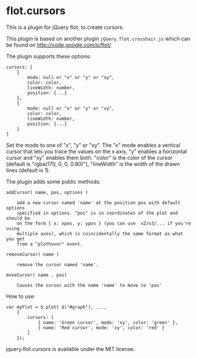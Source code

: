 flot.cursors
============

This is a plugin for jQuery flot, to create cursors.

This plugin is based on another plugin `jQuery.flot.crosshair.js` which can be found on <http://code.google.com/p/flot/>

The plugin supports these options:

    cursors: [
        {
            mode: null or "x" or "y" or "xy",
            color: color,
            lineWidth: number,
            position: {...}
        },
        {
            mode: null or "x" or "y" or "xy",
            color: color,
            lineWidth: number,
            position: {...}
        }
    ]

Set the mode to one of "x", "y" or "xy". The "x" mode enables a vertical
cursor that lets you trace the values on the x axis, "y" enables a
horizontal cursor and "xy" enables them both. "color" is the color of the
cursor (default is "rgba(170, 0, 0, 0.80)"), "lineWidth" is the width of
the drawn lines (default is 1).

The plugin adds some public methods:

    addCursor( name, pos, options )

        add a new cursor named 'name' at the position pos with default options
        specified in options. "pos" is in coordinates of the plot and should be
        on the form { x: xpos, y: ypos } (you can use  x2/x3/... if you're using
        multiple axes), which is coincidentally the same format as what you get
        from a "plothover" event.

    removeCursor( name )

        remove the cursor named 'name'.

    moveCursor( name , pos)

        Causes the cursor with the name 'name' to move to 'pos'

How to use:

    var myFlot = $.plot( $("#graph"), ...,
        {
            cursors: [
                { name: 'Green cursor', mode: 'xy', color: 'green' },
                { name: 'Red cursor', mode: 'xy', color: 'red' }
            ]
        });

jquery.flot.cursors is available under the MIT license.
